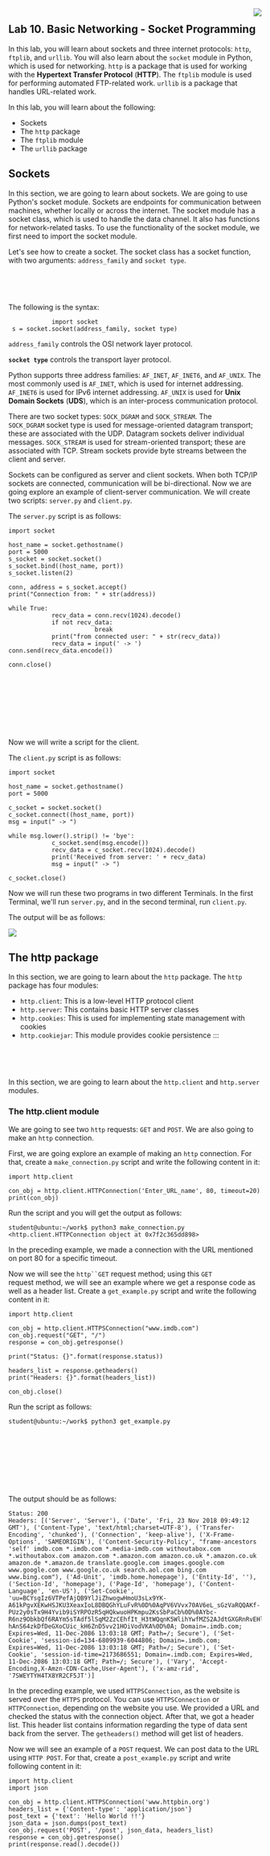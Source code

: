 <img align="right" src="./logo.png">

Lab 10. Basic Networking - Socket Programming
----------------------------------------------------------



In this lab, you will learn about sockets and three internet
protocols: `http`, `ftplib`, and `urllib`.
You will also learn about the `socket` module in Python, which
is used for networking. `http` is a package that is used for
working with the **Hypertext Transfer Protocol**
(**HTTP**). The `ftplib` module is used for
performing automated FTP-related work.
`urllib` is a package that handles URL-related work.

In this lab, you will learn about the following:


-   Sockets
-   The `http` package
-   The `ftplib` module
-   The `urllib` package



Sockets
-------------------------



In this section, we are going to learn about
sockets. We are going to use Python\'s socket module. Sockets are
endpoints for communication between machines, whether locally or across
the internet. The socket module has a socket class, which is used to
handle the data channel. It also has functions for network-related
tasks. To use the functionality of the socket module, we first need to
import the socket module.

Let\'s see how to create a socket. The socket class has a socket
function, with two arguments: `address_family` and
`socket type`.

 

 

The following is the syntax:


```
            import socket
 s = socket.socket(address_family, socket type)
```

`address_family` controls the OSI network layer protocol.

**`socket type`** controls the transport layer
protocol.

Python supports three address families: `AF_INET`,
`AF_INET6`, and `AF_UNIX`. The most commonly used is
`AF_INET`, which is used for internet addressing.
`AF_INET6` is used for IPv6 internet addressing.
`AF_UNIX` is used for **Unix Domain Sockets**
(**UDS**), which is an inter-process communication protocol.

There are two socket types: `SOCK_DGRAM` and
`SOCK_STREAM`. The `SOCK_DGRAM` socket type is used
for message-oriented datagram transport; these are associated with the
UDP. Datagram sockets deliver individual
messages. `SOCK_STREAM` is used for stream-oriented transport;
these are associated with TCP. Stream sockets provide byte streams
between the client and server.

Sockets can be configured as server and client sockets. When both TCP/IP
sockets are connected, communication will be bi-directional. Now we are
going explore an example of client-server communication. We will create
two scripts: `server.py` and `client.py`.

The `server.py` script is as follows:


```
import socket

host_name = socket.gethostname()
port = 5000
s_socket = socket.socket()
s_socket.bind((host_name, port))
s_socket.listen(2)

conn, address = s_socket.accept()
print("Connection from: " + str(address))

while True:
            recv_data = conn.recv(1024).decode()
            if not recv_data:
                        break
            print("from connected user: " + str(recv_data))
            recv_data = input(' -> ')
conn.send(recv_data.encode())

conn.close()
```

 

 

 

 

Now we will write a script for the client.

The `client.py` script is as follows:


```
import socket

host_name = socket.gethostname()
port = 5000

c_socket = socket.socket()
c_socket.connect((host_name, port))
msg = input(" -> ")

while msg.lower().strip() != 'bye':
            c_socket.send(msg.encode())
            recv_data = c_socket.recv(1024).decode()
            print('Received from server: ' + recv_data)
            msg = input(" -> ")

c_socket.close()
```

Now we will run these two programs in two
different Terminals. In the first Terminal, we\'ll run
`server.py`, and in the second terminal, run
`client.py`.

The output will be as follows:

![](./images/16.PNG)



The http package
----------------------------------



In this section, we are going to learn about
the `http` package. The `http` package has four
modules:


-   `http.client`: This is a low-level HTTP protocol client
-   `http.server`: This contains basic HTTP server classes
-   `http.cookies`: This is used for implementing state
    management with cookies
-   `http.cookiejar`: This module provides cookie persistence
:::

 

 

In this section, we are going to learn about the `http.client`
and `http.server` modules.



### The http.client module



We are going to see two `http` requests: `GET` and
`POST`. We are also going to make
an `http` connection.

First, we are going explore an example of making an `http`
connection. For that, create a `make_connection.py` script and
write the following content in it:


```
import http.client

con_obj = http.client.HTTPConnection('Enter_URL_name', 80, timeout=20)
print(con_obj)
```

Run the script and you will get the output as follows:


```
student@ubuntu:~/work$ python3 make_connection.py
<http.client.HTTPConnection object at 0x7f2c365dd898>
```

In the preceding example, we made a connection with the URL mentioned on
port 80 for a specific timeout.

Now we will see the `http``GET` request
method; using this `GET` request method, we will see an
example where we get a response code as well as a header list. Create a
`get_example.py` script and write the following content in it:


```
import http.client

con_obj = http.client.HTTPSConnection("www.imdb.com")
con_obj.request("GET", "/")
response = con_obj.getresponse()

print("Status: {}".format(response.status))

headers_list = response.getheaders()
print("Headers: {}".format(headers_list))

con_obj.close()
```

Run the script as follows:


```
student@ubuntu:~/work$ python3 get_example.py
```

 

 

 

 

The output should be as follows:


```
Status: 200
Headers: [('Server', 'Server'), ('Date', 'Fri, 23 Nov 2018 09:49:12 GMT'), ('Content-Type', 'text/html;charset=UTF-8'), ('Transfer-Encoding', 'chunked'), ('Connection', 'keep-alive'), ('X-Frame-Options', 'SAMEORIGIN'), ('Content-Security-Policy', "frame-ancestors 'self' imdb.com *.imdb.com *.media-imdb.com withoutabox.com *.withoutabox.com amazon.com *.amazon.com amazon.co.uk *.amazon.co.uk amazon.de *.amazon.de translate.google.com images.google.com www.google.com www.google.co.uk search.aol.com bing.com www.bing.com"), ('Ad-Unit', 'imdb.home.homepage'), ('Entity-Id', ''), ('Section-Id', 'homepage'), ('Page-Id', 'homepage'), ('Content-Language', 'en-US'), ('Set-Cookie', 'uu=BCYsgIz6VTPefAjQB9YlJiZhwogwHmoU3sLx9YK-A61kPgvXEKwHSJKU3XeaxIoL8DBQGhYLuFvR%0D%0AqPV6VVvx70AV6eL_sGzVaRQQAKf-PUz2y0sTx9H4Yvib9iSYRPOzR5qHQkwuoHPKmpu2KsSbPaCb%0D%0AYbc-R6nz9ObkbQf6RAYm5sTAdf5lSqM2ZzCEhfIt_H3tWQqnK5WlihYwfMZS2AJdtGXGRnRvEHlv%0D%0AyA4Dcn9NyeX44-hAnS64zkDfDeGXoCUic_kH6ZnD5vv21HOiVodVKA%0D%0A; Domain=.imdb.com; Expires=Wed, 11-Dec-2086 13:03:18 GMT; Path=/; Secure'), ('Set-Cookie', 'session-id=134-6809939-6044806; Domain=.imdb.com; Expires=Wed, 11-Dec-2086 13:03:18 GMT; Path=/; Secure'), ('Set-Cookie', 'session-id-time=2173686551; Domain=.imdb.com; Expires=Wed, 11-Dec-2086 13:03:18 GMT; Path=/; Secure'), ('Vary', 'Accept-Encoding,X-Amzn-CDN-Cache,User-Agent'), ('x-amz-rid', '7SWEYTYH4TX8YR2CF5JT')]
```

In the preceding example, we used `HTTPSConnection`, as the
website is served over the `HTTPS` protocol. You can use
`HTTPSConnection` or `HTTPConnection`, depending on
the website you use. We provided a URL and checked the status with the
connection object. After that, we got a header list. This header list
contains information regarding the type of data sent back from the
server. The `getheaders()` method will get list of headers.

Now we will see an example of a `POST` request. We can post
data to the URL using `HTTP POST`. For that, create a
`post_example.py` script and write following content in it:


```
import http.client
import json

con_obj = http.client.HTTPSConnection('www.httpbin.org')
headers_list = {'Content-type': 'application/json'}
post_text = {'text': 'Hello World !!'}
json_data = json.dumps(post_text)
con_obj.request('POST', '/post', json_data, headers_list)
response = con_obj.getresponse()
print(response.read().decode())
```

 

 

 

 

 

 

 

 

 

 

 

 

 

 

 

 

 

 

 

 

Run the script as follows:


```
student@ubuntu:~/work$ python3 post_example.py
```

You should get the following output:


```
{
 "args": {},
 "data": "{\"text\": \"Hello World !!\"}",
 "files": {},
 "form": {},
 "headers": {
    "Accept-Encoding": "identity",
    "Connection": "close",
    "Content-Length": "26",
    "Content-Type": "application/json",
    "Host": "www.httpbin.org"
  },
  "json": {
    "text": "Hello World !!"
  },
  "origin": "1.186.106.115",
  "url": "https://www.httpbin.org/post"
}
```

In the preceding example, we first created
an `HTTPSConnection` object. Next, we created a
`post_text` object, which posts `Hello World`. After
that, we wrote a `POST` request, to which we
received a response.


### The http.server module



In this section, we are going to learn about a module from
the `http` package, the `http.server` module. This
module defines the classes used for implementing
`HTTP` servers. It has two methods: `GET` and
`HEAD`. By using this module, we can share files over a
network. You can run the `http` server on any port. Make
sure the port number is greater than
`1024`. The default port number is `8000`.

You can use `http.server` as follows.

First, navigate to your desired directory and run the following command:


```
student@ubuntu:~/Desktop$ python3 -m http.server 9000
```

 

 

 

 

 

 

 

 

 

 

Now open your browser and write `localhost:9000` in your
address bar and press [*Enter*]. You will get the output
following:


```
student@ubuntu:~/Desktop$ python3 -m http.server 9000
Serving HTTP on 0.0.0.0 port 9000 (http://0.0.0.0:9000/) ...
127.0.0.1 - - [23/Nov/2018 16:08:14] code 404, message File not found
127.0.0.1 - - [23/Nov/2018 16:08:14] "GET /Downloads/ HTTP/1.1" 404 -
127.0.0.1 - - [23/Nov/2018 16:08:14] code 404, message File not found
127.0.0.1 - - [23/Nov/2018 16:08:14] "GET /favicon.ico HTTP/1.1" 404 -
127.0.0.1 - - [23/Nov/2018 16:08:21] "GET / HTTP/1.1" 200 -
127.0.0.1 - - [23/Nov/2018 16:08:21] code 404, message File not found
127.0.0.1 - - [23/Nov/2018 16:08:21] "GET /favicon.ico HTTP/1.1" 404 -
127.0.0.1 - - [23/Nov/2018 16:08:26] "GET /hello/ HTTP/1.1" 200 -
127.0.0.1 - - [23/Nov/2018 16:08:26] code 404, message File not found
127.0.0.1 - - [23/Nov/2018 16:08:26] "GET /favicon.ico HTTP/1.1" 404 -
127.0.0.1 - - [23/Nov/2018 16:08:27] code 404, message File not found
127.0.0.1 - - [23/Nov/2018 16:08:27] "GET /favicon.ico HTTP/1.1" 404 -
```


The ftplib module
------------------------------------



`ftplib` is a module in Python that provides all the functionality needed to perform various actions over
the FTP protocol. `ftplib` contains the FTP client class, as
well as some helper functions. Using this module, we can easily connect
to an FTP server to retrieve multiple files and process them. By
importing the `ftplib` module, we can use all the
functionality it provides.

In this section, we are going to cover how to do FTP transfers by using
the `ftplib` module. We are going see various FTP objects.



### Downloading files



In this section, we are going to learn about downloading files from another machine using `ftplib`. For
that, create a `get_ftp_files.py` script and write the
following content in it:


```
import os
from ftplib import FTP

ftp = FTP('your-ftp-domain-or-ip')
with ftp:
    ftp.login('your-username','your-password')
    ftp.cwd('/home/student/work/')
    files = ftp.nlst()
    print(files)
    # Print the files
    for file in files:
        if os.path.isfile(file):
            print("Downloading..." + file)
            ftp.retrbinary("RETR " + file ,open("/home/student/testing/" + file, 'wb').write)

ftp.close()
```

Run the script as follows:


```
student@ubuntu:~/work$ python3 get_ftp_files.py
```

You should get the following output:


```
Downloading...hello
Downloading...hello.c
Downloading...sample.txt
Downloading...strip_hello
Downloading...test.py
```

In the preceding example, we retrieved multiple files from the host by
using the `ftplib` module. First, we mentioned the IP address,
username, and password of the other machine. To get all the files from
the host, we used the `ftp.nlst()` function, and to download
those files to our computer, we used the `ftp.retrbinary()`
function.


### Getting a welcome message using getwelcome():



Once an initial connection is established, a server
usually returns a welcome message. This
message comes via the `getwelcome()` function, and sometimes
includes disclaimers or helpful information
that may be relevant to the user.

Now we will see an example of `getwelcome()`. Create a
`get_welcome_msg.py` script and write the following content in
it:


```
from ftplib import FTP

ftp = FTP('your-ftp-domain-or-ip')
ftp.login('your-username','your-password')

welcome_msg = ftp.getwelcome()
print(welcome_msg)

ftp.close()
```

Run the script as follows:


```
student@ubuntu:~/work$ python3 get_welcome_msg.py
220 (vsFTPd 3.0.3)
```

In the preceding code, we first mentioned the IP address, username, and
password of the other machine. We used the `getwelcome()`
function to get information after the initial connection was
established.


### Sending commands to the server using the sendcmd() function



In this section, we are going to learn about the `sendcmd()`
function. We can use the `sendcmd()` function to send a simple
`string` command to the server to get the
String response. The client can send FTP
commands such as `STAT`, `PWD`, `RETR`,
and `STOR`. The `ftplib` module has multiple methods
that can wrap these commands. The commands
can be sent using the `sendcmd()` or `voidcmd()`
methods. As an example, we are going to send a `STAT` command
to check the status of a server.

Create a `send_command.py` script and write the following
content in it:


```
from ftplib import FTP

ftp = FTP('your-ftp-domain-or-ip')
ftp.login('your-username','your-password')

ftp.cwd('/home/student/')
s_cmd_stat = ftp.sendcmd('STAT')
print(s_cmd_stat)
print()

s_cmd_pwd = ftp.sendcmd('PWD')
print(s_cmd_pwd)
print()

ftp.close()
```

Run the script as follows:


```
student@ubuntu:~/work$ python3 send_command.py
```

 

 

You will get the following output:


```
211-FTP server status:
     Connected to ::ffff:192.168.2.109
     Logged in as student
   TYPE: ASCII
     No session bandwidth limit
     Session timeout in seconds is 300
     Control connection is plain text
     Data connections will be plain text
     At session startup, client count was 1
     vsFTPd 3.0.3 - secure, fast, stable
211 End of status

257 "/home/student" is the current directory
```

In the preceding code, we first mentioned the IP address, username, and
password of the other machine. Next, we used the `sendcmd()`
method for the `STAT` command to the other machine. Then, we
used `sendcmd()` for the `PWD` command.


The urllib package
-------------------------------------



Like `http`, `urllib` is also a package that has
various modules for working with URLs. The
`urllib` module allows you to access several websites via your
script. We can also download data, parse data, modify headers, and more
using this module.

`urllib` has a few different modules, which are listed here:


-   `urllib.request`: This is used for opening and reading
    URLs.
-   `urllib.error`: This contains exceptions raised by
    `urllib.request`.
-   `urllib.parse`: This is used for parsing URLs.
-   `urllib.robotparser`: This is used for parsing
    `robots.txt` files.
:::

In this section, we are going to learn about opening a URL using
`urllib` and how to read `html` files from the URL.
We are going to see a simple example of the use
of `urllib`. We will import `urllib.requests`. Then
we assign the opening of the URL to a variable, then we will use a
`.read()` command to read the data from the URL. 

 

 

Create a`url_requests_example.py` script and write the
following content in it:


```
import urllib.request

x = urllib.request.urlopen('https://www.imdb.com/')
print(x.read())
```

Run the script as follows:


```
student@ubuntu:~/work$ python3 url_requests_example.py
```

Here is the output:


```
b'\n\n<!DOCTYPE html>\n<html\n    xmlns:og="http://ogp.me/ns#"\n    xmlns:fb="http://www.facebook.com/2008/fbml">\n    <head>\n         \n        <meta charset="utf-8">\n        <meta http-equiv="X-UA-Compatible" content="IE=edge">\n\n    \n    \n    \n\n    \n    \n    \n\n    <meta name="apple-itunes-app" content="app-id=342792525, app-argument=imdb:///?src=mdot">\n\n\n\n        <script type="text/javascript">var IMDbTimer={starttime: new Date().getTime(),pt:\'java\'};</script>\n\n<script>\n    if (typeof uet == \'function\') {\n      uet("bb", "LoadTitle", {wb: 1});\n    }\n</script>\n  <script>(function(t){ (t.events = t.events || {})["csm_head_pre_title"] = new Date().getTime(); })(IMDbTimer);</script>\n        <title>IMDb - Movies, TV and Celebrities - IMDb</title>\n  <script>(function(t){ (t.events = t.events || {})["csm_head_post_title"] = new Date().getTime(); })(IMDbTimer);</script>\n<script>\n    if (typeof uet == \'function\') {\n      uet("be", "LoadTitle", {wb: 1});\n    }\n</script>\n<script>\n    if (typeof uex == \'function\') {\n      uex("ld", "LoadTitle", {wb: 1});\n    }\n</script>\n\n        <link rel="canonical" href="https://www.imdb.com/" />\n        <meta property="og:url" content="http://www.imdb.com/" />\n        <link rel="alternate" media="only screen and (max-width: 640px)" href="https://m.imdb.com/">\n\n<script>\n    if (typeof uet == \'function\') {\n      uet("bb", "LoadIcons", {wb: 1});\n    }\n</script>\n  <script>(function(t){ (t.events = t.events || {})["csm_head_pre_icon"] = new Date().getTime(); })(IMDbTimer);</script>\n        <link href="https://m.media-amazon.com/images/G/01/imdb/images/safari-favicon-517611381._CB483525257_.svg" mask rel="icon" sizes="any">\n        <link rel="icon" type="image/ico" href="https://m.media-amazon.com/images/G/01/imdb/images/favicon-2165806970._CB470047330_.ico" />\n        <meta name="theme-color" content="#000000" />\n        <link rel="shortcut icon" type="image/x-icon" href="https://m.media-amazon.com/images/G/01/imdb/images/desktop-favicon-2165806970._CB484110913_.ico" />\n        <link href="https://m.media-amazon.com/images/G/01/imdb/images/mobile/apple-touch-icon-web-4151659188._CB483525313_.png" rel="apple-touch-icon"> \n
```

 

 

In the preceding example, we used the `read()` method, which
returns the byte array. This prints the HTML data returned by the
`Imdb` home page in a non-human-readable format, but we can
use the HTML parser to extract some useful information from it.



### Python urllib response headers



We can get response headers by calling the `info()` function
on the response object. This returns a
dictionary, so we can also extract specific header data from the
response. Create a `url_response_header.py` script and write
the following content in it:


```
import urllib.request

x = urllib.request.urlopen('https://www.imdb.com/')
print(x.info())
```

Run the script as follows:


```
student@ubuntu:~/work$ python3 url_response_header.py
```

Here is the output:


```
Server: Server
Date: Fri, 23 Nov 2018 11:22:48 GMT
Content-Type: text/html;charset=UTF-8
Transfer-Encoding: chunked
Connection: close
X-Frame-Options: SAMEORIGIN
Content-Security-Policy: frame-ancestors 'self' imdb.com *.imdb.com *.media-imdb.com withoutabox.com *.withoutabox.com amazon.com *.amazon.com amazon.co.uk *.amazon.co.uk amazon.de *.amazon.de translate.google.com images.google.com www.google.com www.google.co.uk search.aol.com bing.com www.bing.com
Content-Language: en-US
Set-Cookie: uu=BCYsJu-IKhmmXuZWHgogzgofKfB8CXXLkNXdfKrrvsCP-RkcSn29epJviE8uRML4Xl4E7Iw9V09w%0D%0Anl3qKv1bEVJ-hHWVeDFH6BF8j_MMf8pdVA2NWzguWQ2XbKvDXFa_rK1ymzWc-Q35RCk_Z6jTj-Mk%0D%0AlEMrKkFyxbDYxLMe4hSjUo7NGrmV61LY3Aohaq7zE-ZE8a6DhgdlcLfXsILNXTkv7L3hvbxmr4An%0D%0Af73atPNPOgyLTB2S615MnlZ3QpOeNH6E2fElDYXZnsIFEAb9FW2XfQ%0D%0A; Domain=.imdb.com; Expires=Wed, 11-Dec-2086 14:36:55 GMT; Path=/; Secure
Set-Cookie: session-id=000-0000000-0000000; Domain=.imdb.com; Expires=Wed, 11-Dec-2086 14:36:55 GMT; Path=/; Secure
Set-Cookie: session-id-time=2173692168; Domain=.imdb.com; Expires=Wed, 11-Dec-2086 14:36:55 GMT; Path=/; Secure
Vary: Accept-Encoding,X-Amzn-CDN-Cache,User-Agent
x-amz-rid: GJDGQQTNA4MH7S3KJJKV
```



Summary
--------------------------



In this lab, we learned about sockets, which are used for
bi-directional client-server communication. We learned about three
internet modules: `http`, `ftplib`, and
`urllib`. The `http` package has modules for the
client and server: `http.client` and `http.server`
respectively. Using `ftplib`, we downloaded files from another
machine. We also looked at welcome messages and sending `send`
commands.

In the next lab, we\'ll be covering building and sending emails. We
will learn about message formats and adding multimedia content. Also, we
are going to learn about SMTP, POP, and IMAP servers.



Questions
----------------------------




1.  What is socket programming?
2.  What is RPC?
3.  What are the different ways to import to user-defined modules or
    files?
4.  What is the difference between a list and a tuple ?
5.  Can we have duplicate keys in a dictionary?
6.  What are the differences between the `urllib`,
    `urllib2`, and `requests` modules?



Further reading
----------------------------------




-   `ftplib`
    documentation: <https://docs.python.org/3/library/ftplib.html> 
-   `xmlrpc`
    documentation: <https://docs.python.org/3/library/xmlrpc.html> 
